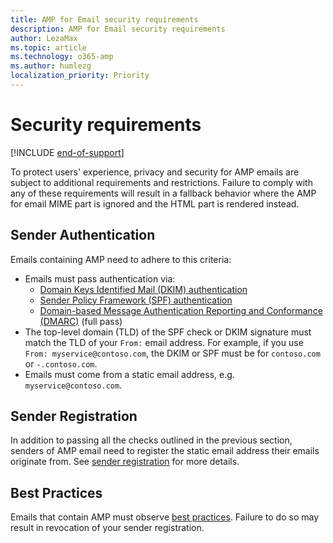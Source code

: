 ```yaml
---
title: AMP for Email security requirements
description: AMP for Email security requirements
author: LezaMax
ms.topic: article
ms.technology: o365-amp
ms.author: humlezg
localization_priority: Priority
---
```

# Security requirements

[!INCLUDE [end-of-support](includes/end-of-support.md)]

To protect users' experience, privacy and security for AMP emails are subject to additional requirements and restrictions. Failure to comply with any of these requirements will result in a fallback behavior where the AMP for email MIME part is ignored and the HTML part is rendered instead.

## Sender Authentication

Emails containing AMP need to adhere to this criteria:

- Emails must pass authentication via:
  - [Domain Keys Identified Mail (DKIM) authentication](https://en.wikipedia.org/wiki/DomainKeys_Identified_Mail)
  - [Sender Policy Framework (SPF) authentication](https://en.wikipedia.org/wiki/Sender_Policy_Framework)
  - [Domain-based Message Authentication Reporting and Conformance (DMARC)](https://en.wikipedia.org/wiki/DMARC) (full pass)
- The top-level domain (TLD) of the SPF check or DKIM signature must match the TLD of your `From:` email address. For example, if you use `From: myservice@contoso.com`, the DKIM or SPF must be for `contoso.com` or `-.contoso.com`.
- Emails must come from a static email address, e.g. `myservice@contoso.com`.

## Sender Registration

In addition to passing all the checks outlined in the previous section, senders of AMP email need to register the static email address their emails originate from. See [sender registration](register-outlook.md) for more details.

## Best Practices

Emails that contain AMP must observe [best practices](best-practices.md). Failure to do so may result in revocation of your sender registration.
